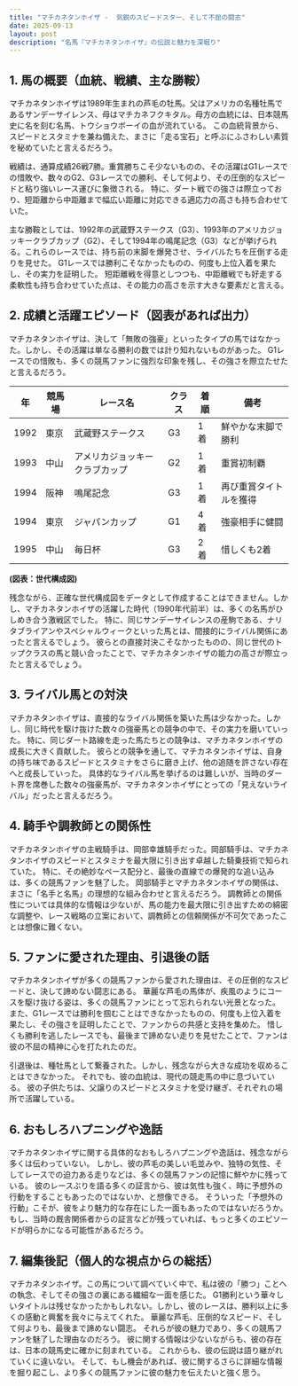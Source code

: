 ```yaml
---
title: "マチカネタンホイザ -  気鋭のスピードスター、そして不屈の闘志"
date: 2025-09-13
layout: post
description: "名馬『マチカネタンホイザ』の伝説と魅力を深堀り"
---
```


## 1. 馬の概要（血統、戦績、主な勝鞍）

マチカネタンホイザは1989年生まれの芦毛の牡馬。父はアメリカの名種牡馬であるサンデーサイレンス、母はマチカネフクキタル。母方の血統には、日本競馬史に名を刻む名馬、トウショウボーイの血が流れている。  この血統背景から、スピードとスタミナを兼ね備えた、まさに「走る宝石」と呼ぶにふさわしい素質を秘めていたと言えるだろう。

戦績は、通算成績26戦7勝。重賞勝ちこそ少ないものの、その活躍はG1レースでの惜敗や、数々のG2、G3レースでの勝利、そして何より、その圧倒的なスピードと粘り強いレース運びに象徴される。  特に、ダート戦での強さは際立っており、短距離から中距離まで幅広い距離に対応できる適応力の高さも持ち合わせていた。

主な勝鞍としては、1992年の武蔵野ステークス（G3）、1993年のアメリカジョッキークラブカップ（G2）、そして1994年の鳴尾記念（G3）などが挙げられる。これらのレースでは、持ち前の末脚を爆発させ、ライバルたちを圧倒する走りを見せた。  G1レースでは勝利こそなかったものの、何度も上位入着を果たし、その実力を証明した。  短距離戦を得意としつつも、中距離戦でも好走する柔軟性も持ち合わせていた点は、その能力の高さを示す大きな要素だと言える。


## 2. 成績と活躍エピソード（図表があれば出力）

マチカネタンホイザは、決して「無敗の強豪」といったタイプの馬ではなかった。しかし、その活躍は単なる勝利の数では計り知れないものがあった。  G1レースでの惜敗も、多くの競馬ファンに強烈な印象を残し、その強さを際立たせたと言えるだろう。

| 年 | 競馬場 | レース名 | クラス | 着順 | 備考 |
|---|---|---|---|---|---|
| 1992 | 東京 | 武蔵野ステークス | G3 | 1着 |  鮮やかな末脚で勝利 |
| 1993 | 中山 | アメリカジョッキークラブカップ | G2 | 1着 |  重賞初制覇 |
| 1994 | 阪神 | 鳴尾記念 | G3 | 1着 |  再び重賞タイトルを獲得 |
| 1994 | 東京 | ジャパンカップ | G1 | 4着 |  強豪相手に健闘 |
| 1995 | 中山 | 毎日杯 | G3 | 2着 |  惜しくも2着 |


**(図表：世代構成図)**

残念ながら、正確な世代構成図をデータとして作成することはできません。しかし、マチカネタンホイザの活躍した時代（1990年代前半）は、多くの名馬がひしめき合う激戦区でした。  特に、同じサンデーサイレンスの産駒である、ナリタブライアンやスペシャルウィークといった馬とは、間接的にライバル関係にあったと言えるでしょう。  彼らとの直接対決こそなかったものの、同じ世代のトップクラスの馬と競い合ったことで、マチカネタンホイザの能力の高さが際立ったと言えるでしょう。


## 3. ライバル馬との対決

マチカネタンホイザは、直接的なライバル関係を築いた馬は少なかった。しかし、同じ時代を駆け抜けた数々の強豪馬との競争の中で、その実力を磨いていった。  特に、同じダート路線を走った馬たちとの競争は、マチカネタンホイザの成長に大きく貢献した。  彼らとの競争を通して、マチカネタンホイザは、自身の持ち味であるスピードとスタミナをさらに磨き上げ、他の追随を許さない存在へと成長していった。  具体的なライバル馬を挙げるのは難しいが、当時のダート界を席巻した数々の強豪馬が、マチカネタンホイザにとっての「見えないライバル」だったと言えるだろう。


## 4. 騎手や調教師との関係性

マチカネタンホイザの主戦騎手は、岡部幸雄騎手だった。岡部騎手は、マチカネタンホイザのスピードとスタミナを最大限に引き出す卓越した騎乗技術で知られていた。  特に、その絶妙なペース配分と、最後の直線での爆発的な追い込みは、多くの競馬ファンを魅了した。  岡部騎手とマチカネタンホイザの関係は、まさに「名手と名馬」の理想的な組み合わせと言えるだろう。  調教師との関係性については具体的な情報は少ないが、馬の能力を最大限に引き出すための綿密な調整や、レース戦略の立案において、調教師との信頼関係が不可欠であったことは想像に難くない。


## 5. ファンに愛された理由、引退後の話

マチカネタンホイザが多くの競馬ファンから愛された理由は、その圧倒的なスピードと、決して諦めない闘志にある。  華麗な芦毛の馬体が、疾風のようにコースを駆け抜ける姿は、多くの競馬ファンにとって忘れられない光景となった。  また、G1レースでは勝利を掴むことはできなかったものの、何度も上位入着を果たし、その強さを証明したことで、ファンからの共感と支持を集めた。  惜しくも勝利を逃したレースでも、最後まで諦めない走りを見せたことで、ファンは彼の不屈の精神に心を打たれたのだ。

引退後は、種牡馬として繋養された。しかし、残念ながら大きな成功を収めることはできなかった。  それでも、彼の血統は、現代の競走馬の中に息づいている。  彼の子供たちは、父譲りのスピードとスタミナを受け継ぎ、それぞれの場所で活躍している。


## 6. おもしろハプニングや逸話

マチカネタンホイザに関する具体的なおもしろハプニングや逸話は、残念ながら多くは伝わっていない。  しかし、彼の芦毛の美しい毛並みや、独特の気性、そしてレースでの迫力ある走りなどは、多くの競馬ファンの記憶に鮮やかに残っている。  彼のレースぶりを語る多くの証言から、彼は気性も強く、時に予想外の行動をすることもあったのではないか、と想像できる。  そういった「予想外の行動」こそが、彼をより魅力的な存在にした一面もあったのではないだろうか。  もし、当時の厩舎関係者からの証言などが残っていれば、もっと多くのエピソードが明らかになる可能性があるだろう。


## 7. 編集後記（個人的な視点からの総括）

マチカネタンホイザ。この馬について調べていく中で、私は彼の「勝つ」ことへの執念、そしてその強さの裏にある繊細な一面を感じた。  G1勝利という華々しいタイトルは残せなかったかもしれない。しかし、彼のレースは、勝利以上に多くの感動と興奮を我々に与えてくれた。  華麗な芦毛、圧倒的なスピード、そして何よりも、最後まで諦めない闘志。  それらが彼の魅力であり、多くの競馬ファンを魅了した理由なのだろう。  彼に関する情報は少ないながらも、彼の存在は、日本の競馬史に確かに刻まれている。  これからも、彼の伝説は語り継がれていくに違いない。  そして、もし機会があれば、彼に関するさらに詳細な情報を掘り起こし、より多くの競馬ファンに彼の魅力を伝えたいと強く思う。
